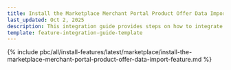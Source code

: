 ```yaml
---
title: Install the Marketplace Merchant Portal Product Offer Data Import feature
last_updated: Oct 2, 2025
description: This integration guide provides steps on how to integrate the Spryker Marketplace Merchant Portal Product Offer Data Import feature into a Spryker project.
template: feature-integration-guide-template
---
```


{% include pbc/all/install-features/latest/marketplace/install-the-marketplace-merchant-portal-product-offer-data-import-feature.md %}